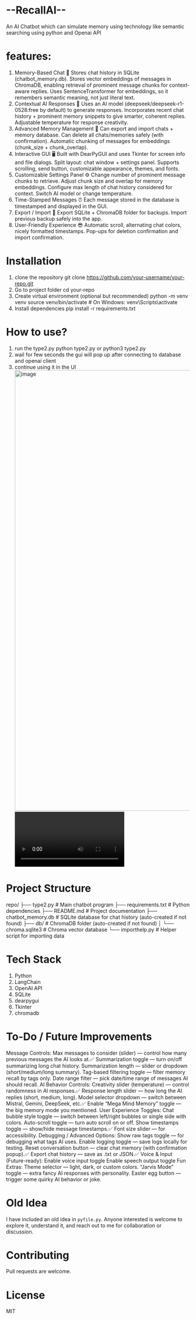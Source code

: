 # --RecallAI--
An AI Chatbot which can simulate memory using technology like semantic searching using python and Openai API

# features:
1. Memory-Based Chat 🧠
  Stores chat history in SQLite (chatbot_memory.db).
  Stores vector embeddings of messages in ChromaDB, enabling retrieval of prominent message chunks for context-aware replies.
  Uses SentenceTransformer for embeddings, so it remembers semantic meaning, not just literal text.
2. Contextual AI Responses 🤖
  Uses an AI model (deepseek/deepseek-r1-0528:free by default) to generate responses.
  Incorporates recent chat history + prominent memory snippets to give smarter, coherent replies.
  Adjustable temperature for response creativity.
3. Advanced Memory Management 💾
  Can export and import chats + memory database.
  Can delete all chats/memories safely (with confirmation).
  Automatic chunking of messages for embeddings (chunk_size + chunk_overlap).
4. Interactive GUI 🖥️
  Built with DearPyGUI and uses Tkinter for screen info and file dialogs.
  Split layout: chat window + settings panel.
  Supports scrolling, send button, customizable appearance, themes, and fonts.
5. Customizable Settings Panel ⚙️
  Change number of prominent message chunks to retrieve.
  Adjust chunk size and overlap for memory embeddings.
  Configure max length of chat history considered for context.
  Switch AI model or change temperature.
6. Time-Stamped Messages ⏰
  Each message stored in the database is timestamped and displayed in the GUI.
7. Export / Import 📂
  Export SQLite + ChromaDB folder for backups.
  Import previous backup safely into the app.
8. User-Friendly Experience 😎
  Automatic scroll, alternating chat colors, nicely formatted timestamps.
  Pop-ups for deletion confirmation and import confirmation.

# Installation
1. clone the repository
  git clone https://github.com/your-username/your-repo.git
2. Go to project folder
  cd your-repo
3. Create virtual environment (optional but recommended)
  python -m venv venv
  source venv/bin/activate   # On Windows: venv\Scripts\activate
4. Install dependencies
  pip install -r requirements.txt

# How to use?
1. run the type2.py
  python type2.py
  or
  python3 type2.py
2. wail for few seconds the gui will pop up after connecting to database and openai client
3. continue using it in the UI
   <img width="1923" height="1203" alt="image" src="https://github.com/user-attachments/assets/00faa8ba-167a-43e2-b438-1d71ecc0e004" />
   <video  src="https://github.com/user-attachments/assets/39280c96-4737-4749-a90d-a322785de4bb"/>

# Project Structure
repo/
├── type2.py                 # Main chatbot program
├── requirements.txt         # Python dependencies
├── README.md                # Project documentation
├── chatbot_memory.db        # SQLite database for chat history (auto-created if not found)
├── db/                      # ChromaDB folder (auto-created if not found)
│   └── chroma.sqlite3       # Chroma vector database
└── importhelp.py            # Helper script for importing data

# Tech Stack
1. Python
2. LangChain
3. OpenAI API
4. SQLite
5. dearpygui
6. Tkinter
7. chromadb

# To-Do / Future Improvements
Message Controls:
   Max messages to consider (slider) — control how many previous messages the AI looks at.✅
   Summarization toggle — turn on/off summarizing long chat history.
   Summarization length — slider or dropdown (short/medium/long summary).
   Tag-based filtering toggle — filter memory recall by tags only.
   Date range filter — pick date/time range of messages AI should recall.
AI Behavior Controls:
   Creativity slider (temperature) — control randomness in AI responses.✅
   Response length slider — how long the AI replies (short, medium, long).
   Model selector dropdown — switch between Mistral, Gemini, DeepSeek, etc.✅
   Enable “Mega Mind Memory” toggle — the big memory mode you mentioned.
User Experience Toggles:
   Chat bubble style toggle — switch between left/right bubbles or single side with colors.
   Auto-scroll toggle — turn auto scroll on or off.
   Show timestamps toggle — show/hide message timestamps.✅
   Font size slider — for accessibility.
Debugging / Advanced Options:
   Show raw tags toggle — for debugging what tags AI uses.
   Enable logging toggle — save logs locally for testing.
   Reset conversation button — clear chat memory (with confirmation popup).✅
   Export chat history — save as .txt or JSON.✅
Voice & Input (Future-ready):
   Enable voice input toggle
   Enable speech output toggle
   Fun Extras:
   Theme selector — light, dark, or custom colors.
   “Jarvis Mode” toggle — extra fancy AI responses with personality.
   Easter egg button — trigger some quirky AI behavior or joke.

# Old Idea
I have included an old idea in `pyfile.py`. Anyone interested is welcome to explore it, understand it, and reach out to me for collaboration or discussion.

# Contributing
Pull requests are welcome.

# License
MIT
